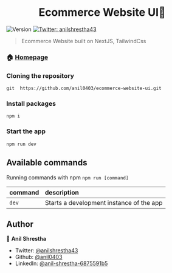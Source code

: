 <h1 align="center">Ecommerce Website UI👋</h1>
<p>
  <img alt="Version" src="https://img.shields.io/badge/version-1.0-blue.svg?cacheSeconds=2592000" />
  <a href="https://twitter.com/anilshrestha43" target="_blank">
    <img alt="Twitter: anilshrestha43" src="https://img.shields.io/twitter/follow/anilshrestha43.svg?style=social" />
  </a>
</p>

> Ecommerce Website built on NextJS, TailwindCss

### 🏠 [Homepage](https://ecommerce-website-ui-three.vercel.app/)


### Cloning the repository

```shell
git  https://github.com/anil0403/ecommerce-website-ui.git
```

### Install packages

```shell
npm i
```

### Start the app

```shell
npm run dev
```

## Available commands

Running commands with npm `npm run [command]`

| command | description                              |
| :------ | :--------------------------------------- |
| `dev`   | Starts a development instance of the app |

## Author

👤 **Anil Shrestha**

- Twitter: [@anilshrestha43](https://twitter.com/anilshrestha43)
- Github: [@anil0403](https://github.com/anil0403)
- LinkedIn: [@anil-shrestha-6875591b5](https://linkedin.com/in/anil-shrestha-6875591b5)
